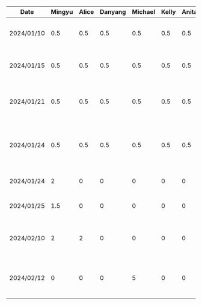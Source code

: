 | Date       | Mingyu | Alice | Danyang | Michael | Kelly | Anita | Task                                              |
|------------|--------|-------|---------|---------|-------|-------|---------------------------------------------------|
| 2024/01/10 | 0.5    | 0.5   | 0.5     | 0.5     | 0.5   | 0.5   | Team formation and idea brainstorm                |
| 2024/01/15 | 0.5    | 0.5   | 0.5     | 0.5     | 0.5   | 0.5   | Create git repo and markdown files                |
| 2024/01/21 | 0.5    | 0.5   | 0.5     | 0.5     | 0.5   | 0.5   | Brainstorm project ideas and related features     |
| 2024/01/24 | 0.5    | 0.5   | 0.5     | 0.5     | 0.5   | 0.5   | Finalize features and split work for the proposal |
| 2024/01/24 | 2      | 0     | 0       | 0       | 0     | 0     | Draw draft UI on Figma                            |
| 2024/01/25 | 1.5    | 0     | 0       | 0       | 0     | 0     | Complete UI for first stage                       |
| 2024/02/10 | 2      | 2     | 0       | 0       | 0     | 0     | Draw db schema and setup realm in project         |
| 2024/02/12 | 0      | 0     | 0       | 5       | 0     | 0     | Skeleton UI and Frontend navigation support       |

